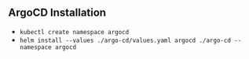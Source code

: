 ## ArgoCD Installation

* `kubectl create namespace argocd`
* `helm install --values ./argo-cd/values.yaml argocd ./argo-cd --namespace argocd`